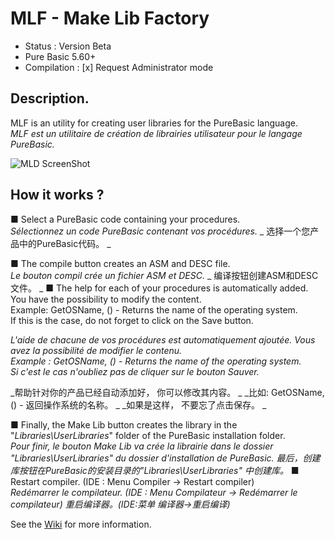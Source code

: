 # MLF - Make Lib Factory
- Status : Version Beta  
- Pure Basic 5.60+   
- Compilation : [x] Request Administrator mode 

## Description.
MLF is an utility for creating user libraries for the PureBasic language.    
_MLF est un utilitaire de création de librairies utilisateur pour le langage PureBasic._   

![MLD ScreenShot](https://raw.githubusercontent.com/MLF4PB/MLF-Dev/master/include/mlf.jpg)

## How it works ?

■ Select a PureBasic code containing your procedures.  
_Sélectionnez un code PureBasic contenant vos procédures._
_ 选择一个您产品中的PureBasic代码。 _

■ The compile button creates an ASM and DESC file.  
_Le bouton compil crée un fichier ASM et DESC._
_ 编译按钮创建ASM和DESC文件。 _
■ The help for each of your procedures is automatically added. You have the possibility to modify the content.  
Example: GetOSName, () - Returns the name of the operating system.  
If this is the case, do not forget to click on the Save button.  

_L'aide de chacune de vos procédures est automatiquement ajoutée. Vous avez la possibilité de modifier le contenu._  
_Example : GetOSName, () - Returns the name of the operating system._  
_Si c'est le cas n'oubliez pas de cliquer sur le bouton Sauver._  

_帮助针对你的产品已经自动添加好， 你可以修改其内容。  _
_比如: GetOSName, () - 返回操作系统的名称。  _
_如果是这样， 不要忘了点击保存。 _

■ Finally, the Make Lib button creates the library in the "_Libraries\UserLibraries_" folder of the PureBasic installation folder.  
_Pour finir, le bouton Make Lib va crée la librairie dans le dossier "Libraries\UserLibraries" du dossier d'installation de PureBasic._
_最后，创建库按钮在PureBasic的安装目录的"_Libraries\UserLibraries_" 中创建库。_
■ Restart compiler. (IDE : Menu Compiler -> Restart compiler)  
_Redémarrer le compilateur. (IDE : Menu Compilateur -> Redémarrer le compilateur)_
_重启编译器。(IDE:菜单 编译器->重启编译)_

See the [Wiki](https://github.com/MLF4PB/MLF-Dev/wiki) for more information. 


